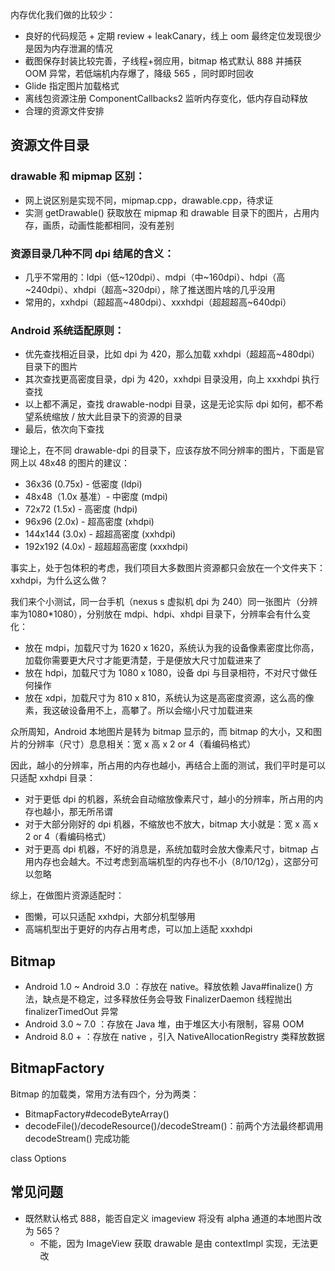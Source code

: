 
内存优化我们做的比较少：

- 良好的代码规范 + 定期 review + leakCanary，线上 oom 最终定位发现很少是因为内存泄漏的情况
- 截图保存封装比较完善，子线程+弱应用，bitmap 格式默认 888 并捕获 OOM 异常，若低端机内存爆了，降级 565 ，同时即时回收
- Glide 指定图片加载格式
- 离线包资源注册 ComponentCallbacks2 监听内存变化，低内存自动释放
- 合理的资源文件安排

## 资源文件目录

### drawable 和 mipmap 区别：

- 网上说区别是实现不同，mipmap.cpp，drawable.cpp，待求证
- 实测 getDrawable() 获取放在 mipmap 和 drawable 目录下的图片，占用内存，画质，动画性能都相同，没有差别

###  资源目录几种不同 dpi 结尾的含义：

- 几乎不常用的：ldpi（低~120dpi）、mdpi（中~160dpi）、hdpi（高~240dpi）、xhdpi（超高~320dpi），除了推送图片啥的几乎没用
- 常用的，xxhdpi（超超高~480dpi）、xxxhdpi（超超超高~640dpi）

### Android 系统适配原则：

- 优先查找相近目录，比如 dpi 为 420，那么加载 xxhdpi（超超高~480dpi）目录下的图片
- 其次查找更高密度目录，dpi 为 420，xxhdpi 目录没用，向上 xxxhdpi 执行查找
- 以上都不满足，查找 drawable-nodpi 目录，这是无论实际 dpi 如何，都不希望系统缩放 / 放大此目录下的资源的目录
- 最后，依次向下查找

理论上，在不同 drawable-dpi 的目录下，应该存放不同分辨率的图片，下面是官网上以 48x48 的图片的建议：

- 36x36 (0.75x) - 低密度 (ldpi)
- 48x48（1.0x 基准）- 中密度 (mdpi)
- 72x72 (1.5x) - 高密度 (hdpi)
- 96x96 (2.0x) - 超高密度 (xhdpi)
- 144x144 (3.0x) - 超超高密度 (xxhdpi)
- 192x192 (4.0x) - 超超超高密度 (xxxhdpi)

事实上，处于包体积的考虑，我们项目大多数图片资源都只会放在一个文件夹下：xxhdpi，为什么这么做？

我们来个小测试，同一台手机（nexus s 虚拟机 dpi 为 240）同一张图片（分辨率为1080*1080），分别放在 mdpi、hdpi、xhdpi 目录下，分辨率会有什么变化：

- 放在 mdpi，加载尺寸为 1620 x 1620，系统认为我的设备像素密度比你高，加载你需要更大尺寸才能更清楚，于是便放大尺寸加载进来了
- 放在 hdpi，加载尺寸为 1080 x 1080，设备 dpi 与目录相符，不对尺寸做任何操作
- 放在 xdpi，加载尺寸为 810 x 810，系统认为这是高密度资源，这么高的像素，我这破设备用不上，高攀了。所以会缩小尺寸加载进来

众所周知，Android 本地图片是转为 bitmap 显示的，而 bitmap 的大小，又和图片的分辨率（尺寸）息息相关：宽 x 高 x 2 or 4（看编码格式）

因此，越小的分辨率，所占用的内存也越小，再结合上面的测试，我们平时是可以只适配 xxhdpi 目录：

- 对于更低 dpi 的机器，系统会自动缩放像素尺寸，越小的分辨率，所占用的内存也越小，那无所吊谓
- 对于大部分刚好的 dpi 机器，不缩放也不放大，bitmap 大小就是：宽 x 高 x 2 or 4（看编码格式）
- 对于更高 dpi 机器，不好的消息是，系统加载时会放大像素尺寸，bitmap 占用内存也会越大。不过考虑到高端机型的内存也不小（8/10/12g），这部分可以忽略

综上，在做图片资源适配时：

- 图懒，可以只适配 xxhdpi，大部分机型够用
- 高端机型出于更好的内存占用考虑，可以加上适配 xxxhdpi

## Bitmap

- Android 1.0 ~ Android 3.0 ：存放在 native。释放依赖 Java#finalize() 方法，缺点是不稳定，过多释放任务会导致 FinalizerDaemon 线程抛出 finalizerTimedOut 异常
- Android 3.0 ~ 7.0 ：存放在 Java 堆，由于堆区大小有限制，容易 OOM
- Android 8.0 + ：存放在 native ，引入 NativeAllocationRegistry 类释放数据

## BitmapFactory

Bitmap 的加载类，常用方法有四个，分为两类：

- BitmapFactory#decodeByteArray()
- decodeFile()/decodeResource()/decodeStream()：前两个方法最终都调用 decodeStream() 完成功能

class Options

## 常见问题

- 既然默认格式 888，能否自定义 imageview 将没有 alpha 通道的本地图片改为 565？
  - 不能，因为 ImageView 获取 drawable 是由 contextImpl 实现，无法更改
